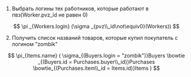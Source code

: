 1) Выбрать логины тех работников, которые работают в пвз(Worker.pvz_id не равен 0)

$$
\pi _{Workers.login} (\sigma _{pvz\\_id\not\equiv0}(Workers))
$$

2) Получить список названий товаров, которые купил покупатель с логином "zombik"

$$
\pi_{Items.name} (
    \sigma_{(Buyers.login = "zombik")}Buyers
    \bowtie _{(Buyers.id = Purchases.buyer\\_id)}Purchases
    \bowtie_{(Purchases.item\\_id = Items.id)}Items
)
$$
